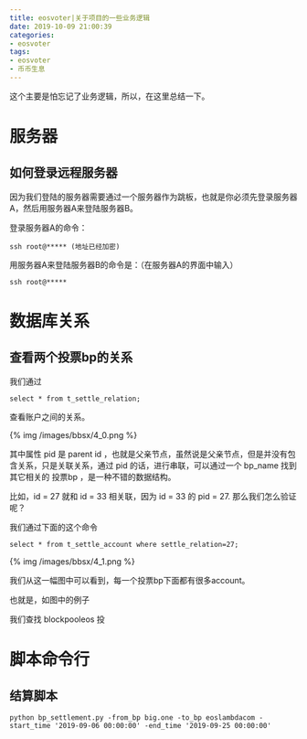 ```yaml
---
title: eosvoter|关于项目的一些业务逻辑
date: 2019-10-09 21:00:39
categories:
- eosvoter
tags:
- eosvoter
- 币币生息
---
```

这个主要是怕忘记了业务逻辑，所以，在这里总结一下。
<!-- more -->

# 服务器

## 如何登录远程服务器

因为我们登陆的服务器需要通过一个服务器作为跳板，也就是你必须先登录服务器A，然后用服务器A来登陆服务器B。

登录服务器A的命令：

	ssh root@***** (地址已经加密)
	
用服务器A来登陆服务器B的命令是：（在服务器A的界面中输入）

	ssh root@*****

# 数据库关系

## 查看两个投票bp的关系

我们通过

	select * from t_settle_relation;
	
查看账户之间的关系。

{% img /images/bbsx/4_0.png %}

其中属性 pid 是 parent id ，也就是父亲节点，虽然说是父亲节点，但是并没有包含关系，只是关联关系，通过 pid 的话，进行串联，可以通过一个 bp_name 找到其它相关的 投票bp ，是一种不错的数据结构。

比如，id = 27 就和 id = 33 相关联，因为 id = 33 的 pid = 27.
那么我们怎么验证呢？

我们通过下面的这个命令

	select * from t_settle_account where settle_relation=27;

{% img /images/bbsx/4_1.png %}

我们从这一幅图中可以看到，每一个投票bp下面都有很多account。

也就是，如图中的例子

我们查找 blockpooleos 投 

# 脚本命令行

## 结算脚本


	python bp_settlement.py -from_bp big.one -to_bp eoslambdacom -start_time '2019-09-06 00:00:00' -end_time '2019-09-25 00:00:00'

